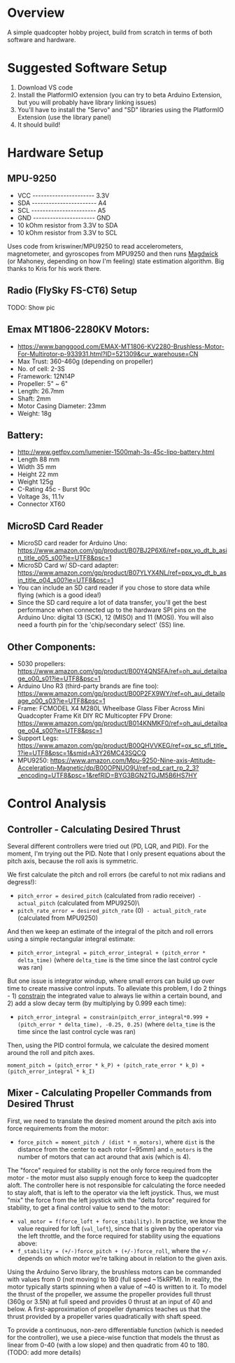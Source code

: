 # Overview
A simple quadcopter hobby project, build from scratch in terms of both software and hardware.

# Suggested Software Setup
1) Download VS code
2) Install the PlatformIO extension (you can try to beta Arduino Extension, but you will probably have library linking issues)
3) You'll have to install the "Servo" and "SD" libraries using the PlatformIO Extension (use the library panel)
4) It should build!

# Hardware Setup
## MPU-9250
 - VCC ---------------------- 3.3V
 - SDA ----------------------- A4
 - SCL ----------------------- A5
 - GND ---------------------- GND
 - 10 kOhm resistor from 3.3V to SDA
 - 10 kOhm resistor from 3.3V to SCL


Uses code from kriswiner/MPU9250 to read accelerometers, magnetometer, and gyroscopes from MPU9250 and then runs [Magdwick](https://www.x-io.co.uk/res/doc/madgwick_internal_report.pdf) (or Mahoney, depending on how I'm feeling) state estimation algorithm. Big thanks to Kris for his work there.
 
 ## Radio (FlySky FS-CT6) Setup
  TODO: Show pic
  
## Emax MT1806-2280KV Motors:
- https://www.banggood.com/EMAX-MT1806-KV2280-Brushless-Motor-For-Multirotor-p-933931.html?ID=521309&cur_warehouse=CN
- Max Trust: 360-460g (depending on propeller)
-	No. of cell: 2-3S
-	Framework: 12N14P
-	Propeller: 5" ~ 6"
-	Length: 26.7mm
-	Shaft: 2mm
- Motor Casing	Diameter: 23mm
-	Weight: 18g

## Battery: 
- http://www.getfpv.com/lumenier-1500mah-3s-45c-lipo-battery.html 
-	Length	88 mm
-	Width	35 mm
-	Height	22 mm
-	Weight	125g
-	C-Rating	45c - Burst 90c
-	Voltage	3s, 11.1v
-	Connector	XT60

## MicroSD Card Reader
- MicroSD card reader for Arduino Uno: https://www.amazon.com/gp/product/B07BJ2P6X6/ref=ppx_yo_dt_b_asin_title_o05_s00?ie=UTF8&psc=1
- MicroSD Card w/ SD-card adapter: https://www.amazon.com/gp/product/B07YLYX4NL/ref=ppx_yo_dt_b_asin_title_o04_s00?ie=UTF8&psc=1
- You can include an SD card reader if you chose to store data while flying (which is a good idea!)
- Since the SD card require a lot of data transfer, you'll get the best performance when connected up to the hardware SPI pins on the Arduino Uno: digital 13 (SCK), 12 (MISO) and 11 (MOSI). You will also need a fourth pin for the 'chip/secondary select' (SS) line. 

## Other Components:
- 5030 propellers: https://www.amazon.com/gp/product/B00Y4QNSFA/ref=oh_aui_detailpage_o00_s01?ie=UTF8&psc=1 
- Arduino Uno R3 (third-party brands are fine too): https://www.amazon.com/gp/product/B00P2FX9WY/ref=oh_aui_detailpage_o00_s03?ie=UTF8&psc=1 
- Frame: FCMODEL X4 M280L Wheelbase Glass Fiber Across Mini Quadcopter Frame Kit DIY RC Multicopter FPV Drone: https://www.amazon.com/gp/product/B014KNMKF0/ref=oh_aui_detailpage_o04_s00?ie=UTF8&psc=1
- Support Legs: https://www.amazon.com/gp/product/B00QHVVKEG/ref=ox_sc_sfl_title_1?ie=UTF8&psc=1&smid=A3Y26MC43SQCQ 
- MPU9250: https://www.amazon.com/Mpu-9250-Nine-axis-Attitude-Acceleration-Magnetic/dp/B00OPNUO9U/ref=pd_cart_rp_2_3?_encoding=UTF8&psc=1&refRID=BYG3BGN2TGJM5B6HS7HY 

# Control Analysis
## Controller - Calculating Desired Thrust
Several different controllers were tried out (PD, LQR, and PID). For the moment, I'm trying out the PID. Note that I only present equations about the pitch axis, because the roll axis is symmetric.

We first calculate the pitch and roll errors (be careful to not mix radians and degress!):
- `pitch_error = desired_pitch` (calculated from radio receiver)` - actual_pitch` (calculated from MPU9250)\
- `pitch_rate_error = desired_pitch_rate` (0)` - actual_pitch_rate` (calculated from MPU9250)

And then we keep an estimate of the integral of the pitch and roll errors using a simple rectangular integral estimate:
- `pitch_error_integral = pitch_error_integral + (pitch_error * delta_time)` (where `delta_time` is the time since the last control cycle was ran)

But one issue is integrator windup, where small errors can build up over time to create massive control inputs. To alleviate this problem, I do 2 things - 1) [constrain](https://www.arduino.cc/reference/en/language/functions/math/constrain/) the integrated value to always lie within a certain bound, and 2) add a slow decay term (by multiplying by 0.999 each time):
- `pitch_error_integral = constrain(pitch_error_integral*0.999 + (pitch_error * delta_time), -0.25, 0.25)` (where `delta_time` is the time since the last control cycle was ran)

Then, using the PID control formula, we calculate the desired moment around the roll and pitch axes.

`moment_pitch = (pitch_error * k_P) + (pitch_rate_error * k_D) + (pitch_error_integral * k_I)`

## Mixer - Calculating Propeller Commands from Desired Thrust
First, we need to translate the desired moment around the pitch axis into force requirements from the motor:
- `force_pitch = moment_pitch / (dist * n_motors)`, where `dist` is the distance from the center to each rotor (~95mm) and `n_motors` is the number of motors that can act around that axis (which is 4).

The "force" required for stability is not the only force required from the motor - the motor must also supply enough force to keep the quadcopter aloft. The controller here is not responsible for calculating the force needed to stay aloft, that is left to the operator via the left joystick. Thus, we must "mix" the force from the left joystick with the "delta force" required for stability, to get a final control value to send to the motor:

- `val_motor = f(force_loft + force_stability)`.
In practice, we know the value required for loft (`val_loft`), since that is given by the operator via the left throttle, and the force required for stability using the equations above:
- `f_stability = (+/-)force_pitch + (+/-)force_roll`, where the `+/-` depends on which motor we're talking about in relation to the given axis.

Using the Arduino Servo library, the brushless motors can be commanded with values from 0 (not moving) to 180 (full speed ~15kRPM). In reality, the motor typically starts spinning when a value of ~40 is written to it. To model the thrust of the propeller, we assume the propeller provides full thrust (360g or 3.5N) at full speed and provides 0 thrust at an input of 40 and below. A first-approximation of propeller dynamics teaches us that the thrust provided by a propeller varies quadratically with shaft speed. 

To provide a continuous, non-zero differentiable function (which is needed for the controller), we use a piece-wise function that models the thrust as linear from 0-40 (with a low slope) and then quadratic from 40 to 180. (TODO: add more details)

